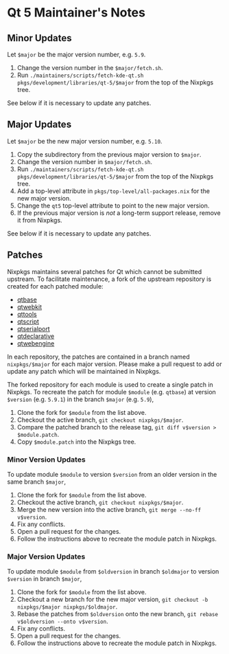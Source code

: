 # Qt 5 Maintainer's Notes

## Minor Updates

Let `$major` be the major version number, e.g. `5.9`.

1. Change the version number in the `$major/fetch.sh`.
2. Run `./maintainers/scripts/fetch-kde-qt.sh pkgs/development/libraries/qt-5/$major`
   from the top of the Nixpkgs tree.

See below if it is necessary to update any patches.

## Major Updates

Let `$major` be the new major version number, e.g. `5.10`.

1. Copy the subdirectory from the previous major version to `$major`.
2. Change the version number in `$major/fetch.sh`.
3. Run `./maintainers/scripts/fetch-kde-qt.sh pkgs/development/libraries/qt-5/$major`
   from the top of the Nixpkgs tree.
4. Add a top-level attribute in `pkgs/top-level/all-packages.nix` for the new
   major version.
5. Change the `qt5` top-level attribute to point to the new major version.
6. If the previous major version is _not_ a long-term support release,
   remove it from Nixpkgs.

See below if it is necessary to update any patches.

## Patches

Nixpkgs maintains several patches for Qt which cannot be submitted upstream. To
facilitate maintenance, a fork of the upstream repository is created for each patched module:

- [qtbase](https://github.com/ttuegel/qtbase)
- [qtwebkit](https://github.com/ttuegel/qtwebkit)
- [qttools](https://github.com/ttuegel/qttools)
- [qtscript](https://github.com/ttuegel/qtscript)
- [qtserialport](https://github.com/ttuegel/qtserialport)
- [qtdeclarative](https://github.com/ttuegel/qtdeclarative)
- [qtwebengine](https://github.com/ttuegel/qtwebengine)

In each repository, the patches are contained in a branch named `nixpkgs/$major`
for each major version. Please make a pull request to add or update any patch
which will be maintained in Nixpkgs.

The forked repository for each module is used to create a single patch in
Nixpkgs. To recreate the patch for module `$module` (e.g. `qtbase`) at version
`$version` (e.g. `5.9.1`) in the branch `$major` (e.g. `5.9`),

1. Clone the fork for `$module` from the list above.
2. Checkout the active branch, `git checkout nixpkgs/$major`.
3. Compare the patched branch to the release tag,
   `git diff v$version > $module.patch`.
4. Copy `$module.patch` into the Nixpkgs tree.

### Minor Version Updates

To update module `$module` to version `$version` from an older version in the
same branch `$major`,

1. Clone the fork for `$module` from the list above.
2. Checkout the active branch, `git checkout nixpkgs/$major`.
3. Merge the new version into the active branch,
   `git merge --no-ff v$version`.
4. Fix any conflicts.
5. Open a pull request for the changes.
6. Follow the instructions above to recreate the module patch in Nixpkgs.

### Major Version Updates

To update module `$module` from `$oldversion` in branch `$oldmajor` to version
`$version` in branch `$major`,

1. Clone the fork for `$module` from the list above.
2. Checkout a new branch for the new major version,
   `git checkout -b nixpkgs/$major nixpkgs/$oldmajor`.
3. Rebase the patches from `$oldversion` onto the new branch,
   `git rebase v$oldversion --onto v$version`.
4. Fix any conflicts.
5. Open a pull request for the changes.
6. Follow the instructions above to recreate the module patch in Nixpkgs.
